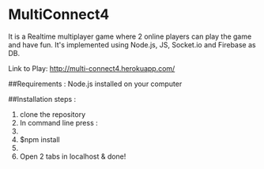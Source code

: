 # MultiConnect4

It is a Realtime multiplayer game where 2 online players can play the game and have fun. 
It's implemented using Node.js, JS, Socket.io and Firebase as DB.

Link to Play: http://multi-connect4.herokuapp.com/

##Requirements : 
Node.js installed on your computer

##Installation steps : 
1. clone the repository
2. In command line press : 
3. 
4.  $npm install
5. 
6. Open 2 tabs in localhost & done!
